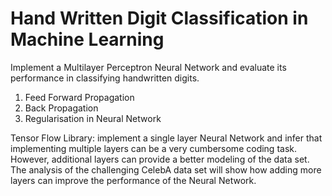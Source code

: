 # Hand Written Digit Classification in Machine Learning

Implement a Multilayer Perceptron Neural Network and evaluate its performance in classifying handwritten digits.
1. Feed Forward Propagation
2. Back Propagation
3. Regularisation in Neural Network

Tensor Flow Library:  implement a single layer Neural Network and infer that implementing multiple layers can be a very cumbersome coding task. However, additional layers can provide a better modeling of the data set. The analysis of the challenging CelebA data set will show how adding more layers can improve the performance of the Neural Network. 
